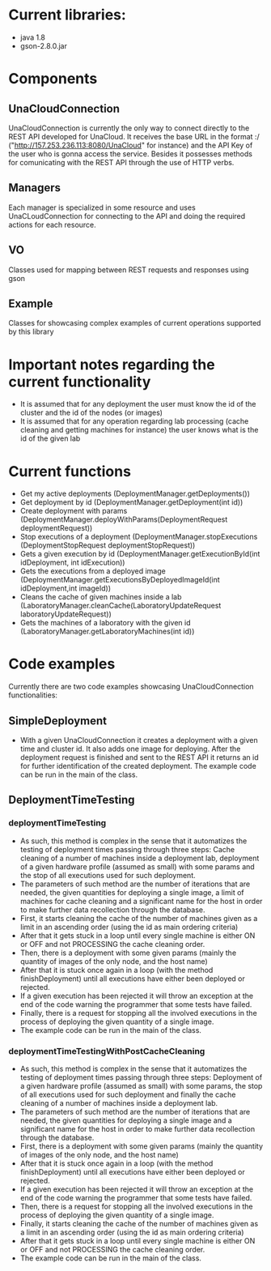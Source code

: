 # Current libraries:
+ java 1.8
+ gson-2.8.0.jar
# Components
## UnaCloudConnection 
UnaCloudConnection is currently the only way to connect directly to the REST API developed for UnaCloud. It receives the base URL in the format <IP>:<PORT>/<root> ("http://157.253.236.113:8080/UnaCloud" for instance) and the API Key of the user who is gonna access the service. Besides it possesses methods for comunicating with the REST API through the use of HTTP verbs.
## Managers
Each manager is specialized in some resource and uses UnaCLoudConnection for connecting to the API and doing the required actions for each resource.
## VO
Classes used for mapping between REST requests and responses using gson
## Example
Classes for showcasing complex examples of current operations supported by this library
# Important notes regarding the current functionality
+ It is assumed that for any deployment the user must know the id of the cluster and the id of the nodes (or images)
+ It is assumed that for any operation regarding lab processing (cache cleaning and getting machines for instance) the user knows what is the id of the given lab
# Current functions
+ Get my active deployments (DeploymentManager.getDeployments())
+ Get deployment by id (DeploymentManager.getDeployment(int id))
+ Create deployment with params (DeploymentManager.deployWithParams(DeploymentRequest deploymentRequest))
+ Stop executions of a deployment (DeploymentManager.stopExecutions (DeploymentStopRequest deploymentStopRequest))
+ Gets a given execution by id (DeploymentManager.getExecutionById(int idDeployment, int idExecution))
+ Gets the executions from a deployed image (DeploymentManager.getExecutionsByDeployedImageId(int idDeployment,int imageId))
+ Cleans the cache of given machines inside a lab (LaboratoryManager.cleanCache(LaboratoryUpdateRequest laboratoryUpdateRequest))
+ Gets the machines of a laboratory with the given id (LaboratoryManager.getLaboratoryMachines(int id))
# Code examples
Currently there are two code examples showcasing UnaCloudConnection functionalities:
## SimpleDeployment
+ With a given UnaCloudConnection it creates a deployment with a given time and cluster id. It also adds one image for deploying. After the deployment request is finished and sent to the REST API it returns an id for further identification of the created deployment. The example code can be run in the main of the class.
## DeploymentTimeTesting
### deploymentTimeTesting 
+ As such, this method is complex in the sense that it automatizes the testing of deployment times passing through three steps: Cache cleaning of a number of machines inside a deployment lab, deployment of a given hardware profile (assumed as small) with some params and the stop of all executions used for such deployment.
+ The parameters of such method are the number of iterations that are needed, the given quantities for deploying a single image, a limit of machines for cache cleaning and a significant name for the host in order to make further data recollection through the database.
+ First, it starts cleaning the cache of the number of machines given as a limit in an ascending order (using the id as main ordering criteria)
+ After that it gets stuck in a loop until every single machine is either ON or OFF and not PROCESSING the cache cleaning order.
+ Then, there is a deployment with some given params (mainly the quantity of images of the only node, and the host name)
+ After that it is stuck once again in a loop (with the method finishDeployment) until all executions have either been deployed or rejected.
+ If a given execution has been rejected it will throw an exception at the end of the code warning the programmer that some tests have failed.
+ Finally, there is a request for stopping all the involved executions in the process of deploying the given quantity of a single image.
+ The example code can be run in the main of the class.

### deploymentTimeTestingWithPostCacheCleaning
+ As such, this method is complex in the sense that it automatizes the testing of deployment times passing through three steps: Deployment of a given hardware profile (assumed as small) with some params, the stop of all executions used for such deployment and finally the cache cleaning of a number of machines inside a deployment lab.
+ The parameters of such method are the number of iterations that are needed, the given quantities for deploying a single image and a significant name for the host in order to make further data recollection through the database.
+ First, there is a deployment with some given params (mainly the quantity of images of the only node, and the host name)
+ After that it is stuck once again in a loop (with the method finishDeployment) until all executions have either been deployed or rejected.
+ If a given execution has been rejected it will throw an exception at the end of the code warning the programmer that some tests have failed.
+ Then, there is a request for stopping all the involved executions in the process of deploying the given quantity of a single image.
+ Finally, it starts cleaning the cache of the number of machines given as a limit in an ascending order (using the id as main ordering criteria)
+ After that it gets stuck in a loop until every single machine is either ON or OFF and not PROCESSING the cache cleaning order.
+ The example code can be run in the main of the class.
